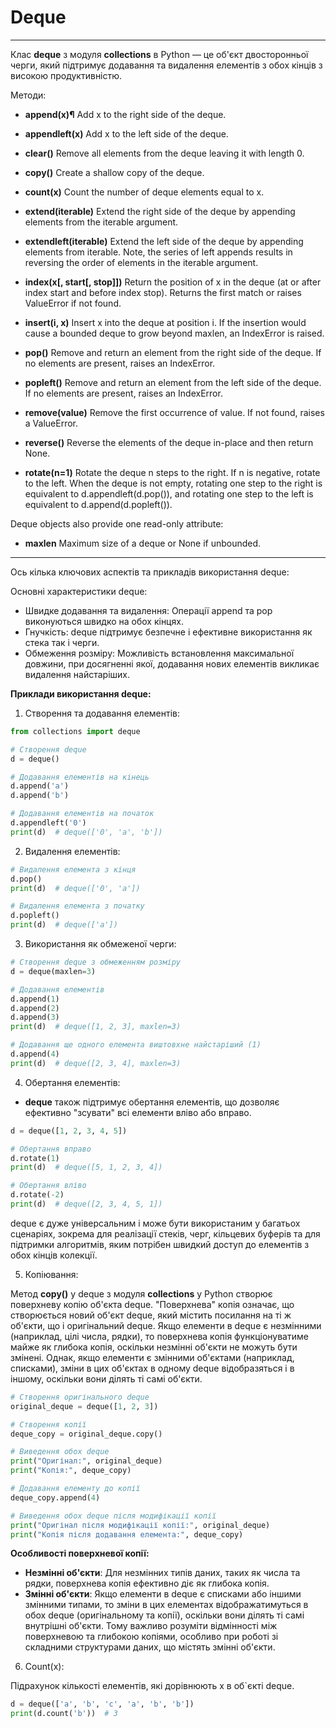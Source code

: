 # Deque
___
Клас **deque** з модуля **collections** в Python — це об'єкт двосторонньої черги, який підтримує додавання та видалення
елементів з обох кінців з високою продуктивністю.

Методи:
- **append(x)¶**
Add x to the right side of the deque.

- **appendleft(x)**
Add x to the left side of the deque.

- **clear()**
Remove all elements from the deque leaving it with length 0.

- **copy()**
Create a shallow copy of the deque.

- **count(x)**
Count the number of deque elements equal to x.

- **extend(iterable)**
Extend the right side of the deque by appending elements from the iterable argument.

- **extendleft(iterable)**
Extend the left side of the deque by appending elements from iterable. Note, the series of left appends results in 
reversing the order of elements in the iterable argument.

- **index(x[, start[, stop]])**
Return the position of x in the deque (at or after index start and before index stop). Returns the first match or raises ValueError if not found.

- **insert(i, x)**
Insert x into the deque at position i. If the insertion would cause a bounded deque to grow beyond maxlen, an IndexError is raised.

- **pop()**
Remove and return an element from the right side of the deque. If no elements are present, raises an IndexError.

- **popleft()**
Remove and return an element from the left side of the deque. If no elements are present, raises an IndexError.

- **remove(value)**
Remove the first occurrence of value. If not found, raises a ValueError.

- **reverse()**
Reverse the elements of the deque in-place and then return None.

- **rotate(n=1)**
Rotate the deque n steps to the right. If n is negative, rotate to the left.
When the deque is not empty, rotating one step to the right is equivalent to d.appendleft(d.pop()),
and rotating one step to the left is equivalent to d.append(d.popleft()).

Deque objects also provide one read-only attribute:

- **maxlen**
Maximum size of a deque or None if unbounded.

___
Ось кілька ключових аспектів та прикладів використання deque:

Основні характеристики deque:
- Швидке додавання та видалення: Операції append та pop виконуються швидко на обох кінцях.
- Гнучкість: deque підтримує безпечне і ефективне використання як стека так і черги.
- Обмеження розміру: Можливість встановлення максимальної довжини, при досягненні якої, додавання нових елементів викликає видалення найстаріших.

**Приклади використання deque:**
1. Створення та додавання елементів:
```python
from collections import deque

# Створення deque
d = deque()

# Додавання елементів на кінець
d.append('a')
d.append('b')

# Додавання елементів на початок
d.appendleft('0')
print(d)  # deque(['0', 'a', 'b'])
```
2. Видалення елементів:
```python
# Видалення елемента з кінця
d.pop()
print(d)  # deque(['0', 'a'])

# Видалення елемента з початку
d.popleft()
print(d)  # deque(['a'])
```
3. Використання як обмеженої черги:
```python
# Створення deque з обмеженням розміру
d = deque(maxlen=3)

# Додавання елементів
d.append(1)
d.append(2)
d.append(3)
print(d)  # deque([1, 2, 3], maxlen=3)

# Додавання ще одного елемента виштовхне найстаріший (1)
d.append(4)
print(d)  # deque([2, 3, 4], maxlen=3)
```
4. Обертання елементів:

- **deque** також підтримує обертання елементів, що дозволяє ефективно "зсувати" всі елементи вліво або вправо.
```python
d = deque([1, 2, 3, 4, 5])

# Обертання вправо
d.rotate(1)
print(d)  # deque([5, 1, 2, 3, 4])

# Обертання вліво
d.rotate(-2)
print(d)  # deque([2, 3, 4, 5, 1])
``` 

deque є дуже універсальним і може бути використаним у багатьох сценаріях, зокрема для реалізації стеків, черг, 
кільцевих буферів та для підтримки алгоритмів, яким потрібен швидкий доступ до елементів з обох кінців колекції.


5. Копіювання:

Метод **copy()** у deque з модуля **collections** у Python створює поверхневу копію об'єкта deque. 
"Поверхнева" копія означає, що створюється новий об'єкт deque, який містить посилання на ті ж об'єкти, 
що і оригінальний deque. Якщо елементи в deque є незмінними (наприклад, цілі числа, рядки), то поверхнева копія 
функціонуватиме майже як глибока копія, оскільки незмінні об'єкти не можуть бути змінені. 
Однак, якщо елементи є змінними об'єктами (наприклад, списками), зміни в цих об'єктах в одному deque відобразяться 
і в іншому, оскільки вони ділять ті самі об'єкти.

```python
# Створення оригінального deque
original_deque = deque([1, 2, 3])

# Створення копії
deque_copy = original_deque.copy()

# Виведення обох deque
print("Оригінал:", original_deque)
print("Копія:", deque_copy)

# Додавання елементу до копії
deque_copy.append(4)

# Виведення обох deque після модифікації копії
print("Оригінал після модифікації копії:", original_deque)
print("Копія після додавання елемента:", deque_copy)
```
**Особливості поверхневої копії:**

- **Незмінні об'єкти**: Для незмінних типів даних, таких як числа та рядки, поверхнева копія ефективно діє як 
глибока копія.
- **Змінні об'єкти**: Якщо елементи в deque є списками або іншими змінними типами, то зміни в цих елементах
відображатимуться в обох deque (оригінальному та копії), оскільки вони ділять ті самі внутрішні об'єкти.
Тому важливо розуміти відмінності між поверхневою та глибокою копіями, особливо при роботі зі складними
структурами даних, що містять змінні об'єкти.

6. Count(x):

Підрахунок кількості елементів, які дорівнюють х в об`єкті deque.

```python
d = deque(['a', 'b', 'c', 'a', 'b', 'b'])
print(d.count('b'))  # 3
```
